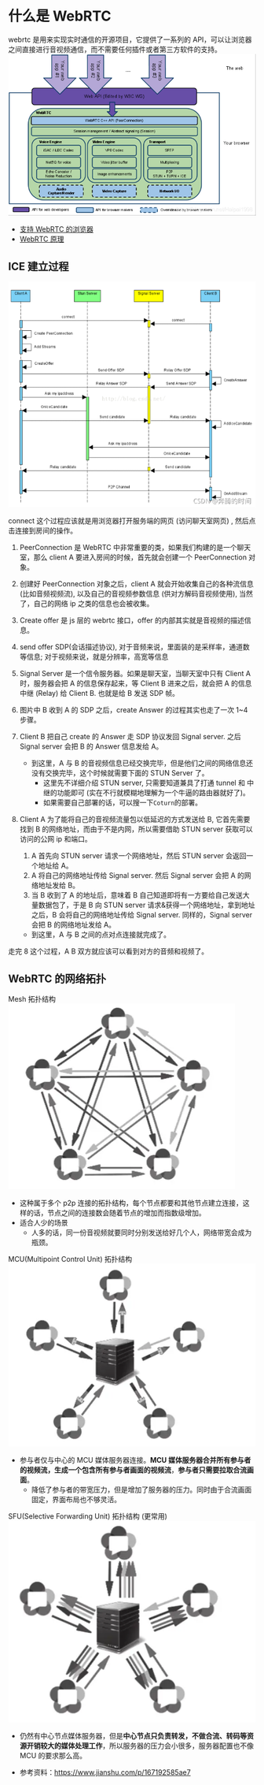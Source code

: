 # 什么是 WebRTC

webrtc 是用来实现实时通信的开源项目，它提供了一系列的 API，可以让浏览器之间直接进行音视频通信，而不需要任何插件或者第三方软件的支持。
![](About_WebRTC_images/webrtc架构.png)


- [支持 WebRTC 的浏览器](https://caniuse.com/?search=webrtc)
- [WebRTC 原理](https://www.zhihu.com/question/571333555/answer/2794554060)


## ICE 建立过程
![](About_WebRTC_images/ICE建立过程.png)

connect 这个过程应该就是用浏览器打开服务端的网页 (访问聊天室网页) , 然后点击连接到房间的操作。
1. PeerConnection 是 WebRTC 中非常重要的类，如果我们构建的是一个聊天室，那么 client A 要进入房间的时候，首先就会创建一个 PeerConnection 对象。

2. 创建好 PeerConnection 对象之后，client A 就会开始收集自己的各种流信息 (比如音频视频流), 以及自己的音视频参数信息 (供对方解码音视频使用), 当然了，自己的网络 ip 之类的信息也会被收集。

3. Create offer 是 js 层的 webrtc 接口，offer 的内部其实就是音视频的描述信息。

4. send offer SDP(会话描述协议), 对于音频来说，里面装的是采样率，通道数等信息; 对于视频来说，就是分辨率，高宽等信息

5. Signal Server 是一个信令服务器。如果是聊天室，当聊天室中只有 Client A 时，服务器会把 A 的信息保存起来，等 Client B 进来之后，就会把 A 的信息中继 (Relay) 给 Client B. 也就是给 B 发送 SDP 帧。

6. 图片中 B 收到 A 的 SDP 之后，create Answer 的过程其实也走了一次 1~4 步骤。

7. Client B 把自己 create 的 Answer 走 SDP 协议发回 Signal server. 之后 Signal server 会把 B 的 Answer 信息发给 A。
   - 到这里，A 与 B 的音视频信息已经交换完毕，但是他们之间的网络信息还没有交换完毕，这个时候就需要下面的 STUN Server 了。
     - 这里先不详细介绍 STUN server, 只需要知道兼具了打通 tunnel 和 中继的功能即可 (实在不行就模糊地理解为一个牛逼的路由器就好了)。
     - 如果需要自己部署的话，可以搜一下`Coturn`的部署。

8. Client A 为了能将自己的音视频流量包以低延迟的方式发送给 B, 它首先需要找到 B 的网络地址，而由于不是内网，所以需要借助 STUN server 获取可以访问的公网 ip 和端口。
   1. A 首先向 STUN server 请求一个网络地址，然后 STUN server 会返回一个地址给 A。
   2. A 将自己的网络地址传给 Signal server. 然后 Signal server 会把 A 的网络地址发给 B。
   3. 当 B 收到了 A 的地址后，意味着 B 自己知道即将有一方要给自己发送大量数据包了，于是 B 向 STUN server 请求&获得一个网络地址，拿到地址之后，B 会将自己的网络地址传给 Signal server. 同样的，Signal server 会把 B 的网络地址发给 A。
    - 到这里，A 与 B 之间的点对点连接就完成了。

走完 8 这个过程，A B 双方就应该可以看到对方的音频和视频了。


## WebRTC 的网络拓扑
Mesh 拓扑结构
![](About_WebRTC_images/WebRTC网络拓扑_mesh.png)
- 这种属于多个 p2p 连接的拓扑结构，每个节点都要和其他节点建立连接，这样的话，节点之间的连接数会随着节点的增加而指数级增加。
- 适合人少的场景
  - 人多的话，同一份音视频就要同时分别发送给好几个人，网络带宽会成为瓶颈。 


MCU(Multipoint Control Unit) 拓扑结构
![](About_WebRTC_images/WebRTC网络拓扑_mcu.png)
- 参与者仅与中心的 MCU 媒体服务器连接。**MCU 媒体服务器合并所有参与者的视频流，生成一个包含所有参与者画面的视频流**，**参与者只需要拉取合流画面**。
  - 降低了参与者的带宽压力，但是增加了服务器的压力。同时由于合流画面固定，界面布局也不够灵活。


SFU(Selective Forwarding Unit) 拓扑结构 (更常用)
![](About_WebRTC_images/WebRTC网络拓扑_sfu.png)
- 仍然有中心节点媒体服务器，但是**中心节点只负责转发，不做合流、转码等资源开销较大的媒体处理工作**，所以服务器的压力会小很多，服务器配置也不像 MCU 的要求那么高。

- 参考资料：https://www.jianshu.com/p/167192585ae7








